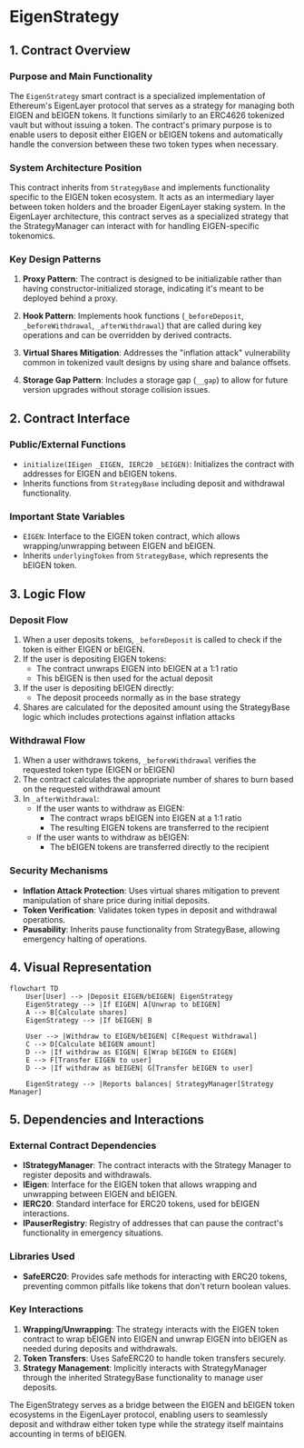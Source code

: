 # EigenStrategy

## 1. Contract Overview

### Purpose and Main Functionality
The `EigenStrategy` smart contract is a specialized implementation of Ethereum's EigenLayer protocol that serves as a strategy for managing both EIGEN and bEIGEN tokens. It functions similarly to an ERC4626 tokenized vault but without issuing a token. The contract's primary purpose is to enable users to deposit either EIGEN or bEIGEN tokens and automatically handle the conversion between these two token types when necessary.

### System Architecture Position
This contract inherits from `StrategyBase` and implements functionality specific to the EIGEN token ecosystem. It acts as an intermediary layer between token holders and the broader EigenLayer staking system. In the EigenLayer architecture, this contract serves as a specialized strategy that the StrategyManager can interact with for handling EIGEN-specific tokenomics.

### Key Design Patterns
1. **Proxy Pattern**: The contract is designed to be initializable rather than having constructor-initialized storage, indicating it's meant to be deployed behind a proxy.

2. **Hook Pattern**: Implements hook functions (`_beforeDeposit`, `_beforeWithdrawal`, `_afterWithdrawal`) that are called during key operations and can be overridden by derived contracts.

3. **Virtual Shares Mitigation**: Addresses the "inflation attack" vulnerability common in tokenized vault designs by using share and balance offsets.

4. **Storage Gap Pattern**: Includes a storage gap (`__gap`) to allow for future version upgrades without storage collision issues.

## 2. Contract Interface

### Public/External Functions
- `initialize(IEigen _EIGEN, IERC20 _bEIGEN)`: Initializes the contract with addresses for EIGEN and bEIGEN tokens.
- Inherits functions from `StrategyBase` including deposit and withdrawal functionality.

### Important State Variables
- `EIGEN`: Interface to the EIGEN token contract, which allows wrapping/unwrapping between EIGEN and bEIGEN.
- Inherits `underlyingToken` from `StrategyBase`, which represents the bEIGEN token.

## 3. Logic Flow

### Deposit Flow
1. When a user deposits tokens, `_beforeDeposit` is called to check if the token is either EIGEN or bEIGEN.
2. If the user is depositing EIGEN tokens:
   - The contract unwraps EIGEN into bEIGEN at a 1:1 ratio
   - This bEIGEN is then used for the actual deposit
3. If the user is depositing bEIGEN directly:
   - The deposit proceeds normally as in the base strategy
4. Shares are calculated for the deposited amount using the StrategyBase logic which includes protections against inflation attacks

### Withdrawal Flow
1. When a user withdraws tokens, `_beforeWithdrawal` verifies the requested token type (EIGEN or bEIGEN)
2. The contract calculates the appropriate number of shares to burn based on the requested withdrawal amount
3. In `_afterWithdrawal`:
   - If the user wants to withdraw as EIGEN:
     - The contract wraps bEIGEN into EIGEN at a 1:1 ratio
     - The resulting EIGEN tokens are transferred to the recipient
   - If the user wants to withdraw as bEIGEN:
     - The bEIGEN tokens are transferred directly to the recipient

### Security Mechanisms
- **Inflation Attack Protection**: Uses virtual shares mitigation to prevent manipulation of share price during initial deposits.
- **Token Verification**: Validates token types in deposit and withdrawal operations.
- **Pausability**: Inherits pause functionality from StrategyBase, allowing emergency halting of operations.

## 4. Visual Representation

```mermaid
flowchart TD
    User[User] --> |Deposit EIGEN/bEIGEN| EigenStrategy
    EigenStrategy --> |If EIGEN| A[Unwrap to bEIGEN]
    A --> B[Calculate shares]
    EigenStrategy --> |If bEIGEN| B
    
    User --> |Withdraw to EIGEN/bEIGEN| C[Request Withdrawal]
    C --> D[Calculate bEIGEN amount]
    D --> |If withdraw as EIGEN| E[Wrap bEIGEN to EIGEN]
    E --> F[Transfer EIGEN to user]
    D --> |If withdraw as bEIGEN| G[Transfer bEIGEN to user]
    
    EigenStrategy --> |Reports balances| StrategyManager[Strategy Manager]
```

## 5. Dependencies and Interactions

### External Contract Dependencies
- **IStrategyManager**: The contract interacts with the Strategy Manager to register deposits and withdrawals.
- **IEigen**: Interface for the EIGEN token that allows wrapping and unwrapping between EIGEN and bEIGEN.
- **IERC20**: Standard interface for ERC20 tokens, used for bEIGEN interactions.
- **IPauserRegistry**: Registry of addresses that can pause the contract's functionality in emergency situations.

### Libraries Used
- **SafeERC20**: Provides safe methods for interacting with ERC20 tokens, preventing common pitfalls like tokens that don't return boolean values.

### Key Interactions
1. **Wrapping/Unwrapping**: The strategy interacts with the EIGEN token contract to wrap bEIGEN into EIGEN and unwrap EIGEN into bEIGEN as needed during deposits and withdrawals.
2. **Token Transfers**: Uses SafeERC20 to handle token transfers securely.
3. **Strategy Management**: Implicitly interacts with StrategyManager through the inherited StrategyBase functionality to manage user deposits.

The EigenStrategy serves as a bridge between the EIGEN and bEIGEN token ecosystems in the EigenLayer protocol, enabling users to seamlessly deposit and withdraw either token type while the strategy itself maintains accounting in terms of bEIGEN.